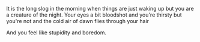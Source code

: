 It is the long slog in the morning when things are just waking up but you are a creature of the night. Your eyes a bit bloodshot and you're thirsty but you're not and the cold air of dawn flies through your hair 


And you feel like stupidity and boredom.